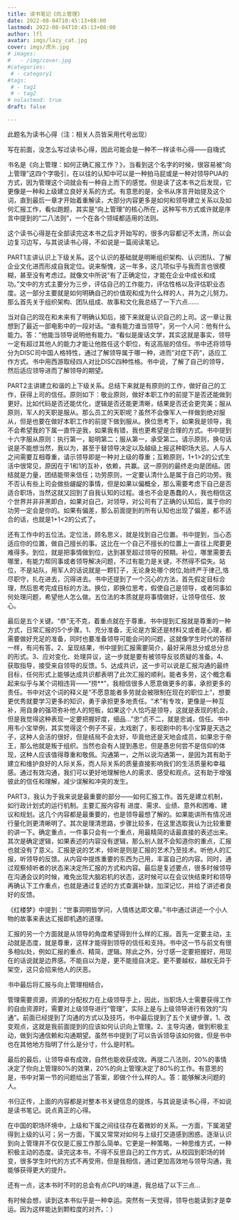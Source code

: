 ```yaml
---
title: 读书笔记《向上管理》
date: 2022-08-04T10:45:13+08:00
lastmod: 2022-08-04T10:45:13+08:00
author: lfl
avatar: imgs/lazy_cat.jpg
cover: imgs/虎头.jpg
# images:
#   - /img/cover.jpg
#categories:
 # - category1
#tags:
 # - tag1
 # - tag2
# nolastmod: true
draft: false

---
```


此题名为读书心得（注：相关人员皆采用代号出现）

<!--more-->
写在前面，没怎么写过读书心得，因此可能会是一种不一样读书心得——自嗨式

书名是《向上管理：如何正确汇报工作？》，当看到这个名字的时候，很容易被“向上管理”这四个字吸引，在以往的认知中可以是一种拍马屁或是一种对领导PUA的方式，因为管理这个词就会有一种自上而下的感觉。但是读了这本书之后发现，它更像是一种和上级建立良好关系的方式。有意思的是，全书从序言开始提及这个词，直到最后一章才开始着重解读，大部分内容更多是如何和领导建立关系以及如何汇报工作，看似跑题，其实是“向上管理”的核心所在，这种写书方式或许就是序言中提到的“二八法则”，一个在各个领域都适用的法则。

这个读书心得是在全部读完这本书之后才开始写的，很多内容都记不太清，所以会边复习边写，与其说读书心得，不如说是一篇阅读笔记。

PART1主讲认识上下级关系。这个认识的基础就是明晰组织架构、认识团队、了解企业文化进而形成自我定位。说来惭愧，这一年多，这几项似乎与我而言也很模糊，甚至没有考虑过。就像文中所说“有了正确定位，才能在企业中成长和成功。”文中的方式主要分为三步，评估自己的工作能力，评估性格以及评估职业态度。这一部分主要就是如何明确自己的价值观和成为什么样的人，并为之儿努力。那么首先关于组织架构、团队组成、故事和文化我总结了一下六点......

当对自己的现在和未来有了明确认知后，接下来就是认识自己的上司。这一章让我想到了最近一部电影中的一段对话。“谁有能力谁当领导”，另一个人问：他有什么能力。答：”他能当领导说明他有能力。“看似是废话文学，其实这就是事实，领导一定有超过其他人的能力才能让他胜任这个职位，有这高层的信任。书中还将领导分为DISC司中国人格特性，通过了解领导属于哪一种，进而”对症下药“，适应工作方式。书中用西游取经四人对比DISC四种性格。书中说，了解了自己的领导，然后适应领导进而了解领导的期望。

PART2主讲建立和谐的上下级关系。总结下来就是有原则的工作，做好自己的工作，获得上司的信任。原则如下：敬业原则，做好本职工作的前提下是否还能做到更好。比如代码是否还能优化，逻辑是否还能更清晰，结果是否还会更完美；服从原则，军人的天职是服从。那么员工的天职呢？虽然不会像军人一样做到绝对服从，但是也要在做好本职工作的前提下做到服从。换位思考下，如果我是领导，我不会希望我的下属一直忤逆我，如果我有错，我也更希望是合理的方式。书中提到十六字服从原则：执行第一，聪明第二；服从第一，承受第二。请示原则，换句话说是不能想当然，我以为，甚至于替领导决定以及越级上报这种职场大忌。人与人之间需要互相尊重，请示领导即是一种对上级的尊重；互赖原则，1+1>2的公式生活中很常见，原因在于1和1的互补，依赖，共赢。这一原则的最终走向是团结。团结就是力量，团结能带来信任；功劳原则，一定要认清什么是属于自己的功劳。我不否认有些上司会做些龌龊的事情，但是如果以偏概全，那么需要考虑下自己是否适合职场，当然这就又回到了自我认知的过程。谁也不会是愚蠢的人，我也相信这个世界并非非黑即白，如果对自己，对领导，对公司有了正确的认知后，属于你的功劳一定会是你的。如果有偏差，那么前面提到的所有认知也出现了偏差，都不适合的话，也就是1+1<2的公式了。

还有工作中的五位法。定位法，顾名思义，就是找到自己位置。书中提到，当心态适应你的位置，做自己擅长的事。这比在一个自己不擅长的位置上一直往上爬要更难得多。到位，就是把事情做到位，达到甚至超过领导的预期。补位，哪里需要去哪里，有能力帮同事或者领导解决问题，不过有能力是关键，不然得不偿失。站位，不是站队，用军人的话说就是一颗钉子，无论身处哪个岗位,始终严于律己,恪尽职守，扎在进去，沉得进去。书中还提到了一个沉心的方法，首先假定目标合理，然后思考完成目标的方法。换位，即换位思考，假使自己是领导，或者同事如何处理问题，希望他人怎么做。五位法的本质就是将事情做好，让领导信任、放心。

最后是五个关键。“恭”无不克，着重点就在于尊重。书中提到汇报就是尊重的一种方式，日常汇报的5个步骤。1、充分准备，无论是方案还是材料又或者是心理，都需要做好充足的准备，同时也要准备领导可能会问的问题，这就像学生时代的答辩一样，有问有答。2、呈现结果，书中提到汇报需要简介，最好采用总分或总分总的形式。3、应对变化、处理异议，这一步就是要有被领导反驳质疑的准备。4、获取指导，接受来自领导的反馈。5、达成共识，这一步可以说是汇报沟通的最终目标，任何形式上能够达成共识都表明了此次汇报的顺利。能者多劳，这个概念看起来似乎与某个词相违背——“捞**”，我相信很多人愿意做更多的事，承担更多的责任。书中对这个词的释义是“不愿意能者多劳就会被限制在现在的职位上”，想要更优秀就要学习更多的知识，勇于承担更多地责任。“术”有专攻，更像是一种互补，用自身的强项弥补他人的短板，如果这个人恰巧是领导，这就是表现的机会，但是我觉得这种表现一定要把握好度，细品...”忠“贞不二，就是忠诚，信任。书中用韦小宝举例，其实觉得这个例子不妥，太戏剧了，影视剧中的韦小宝算是天选之子，这种人会活的很好，但是结局不会太好，毕竟他还是天地会成员，如果忠于帝王，那么他就是叛于组织。当然也会有人提到愚忠，但是愚忠何尝不是信仰的体现，这种人应该值得尊重和敬佩。沟通第一，之所以说沟通第一，是因为其有助于建立和维护良好的人际关系，而人际关系的质量直接影响我们的生活质量和幸福感。通过有效沟通，我们可以更好地理解他人的需求、感受和观点。这有助于增强彼此的信任和理解，减少误解和冲突的发生。

PART3，我认为于我来说是最重要的部分——如何汇报工作。首先是建立机制，如行政计划式的运行机制。主要汇报内容有 进度、需求、业绩、意外和困难、建议和规划。这几个内容都是最重要的，也是领导最想了解的。如果能讲所有情况进行量化则更清晰明了。其次是理清思路，步骤比较多，在这里选取我认为比较重要的讲一下。确定重点，一件事只会有一个重点，用最精简的话最直接的表述出来。其次是确定逻辑，如果表述的内容没有逻辑，那么别人就不会知道你的重点，汇报也就没有了意义。汇报是说的艺术，倾听是则是汇报的艺术乃至技术。听他人的汇报，听领导的反馈。从内容中提炼重要的东西为己用，丰富自己的内容。同时，通过观察倾听者的状态来决定所汇报的方式和内容。最后是复述要点，很多时候领导在沟通会议的时候，难免出现大脑宕机的状态，这时候可以在会议快结束时和领导再确认下工作重点，也就是通过复述的方式查漏补缺，加深记忆，并给了讲述者良好的反馈。

《红楼梦》中提到：“世事洞明皆学问，人情练达即文章。”书中通过讲述一个小人物的故事来表达汇报即机遇的道理。

汇报的另一个方面就是从领导的角度希望得到什么样的汇报。首先一定要主动，主动就是态度，就是尊重，这样才能得到领导的信任和支持。书中这一节与前文有很多相似处，例如汇报的重点、精简，逻辑。除此之外，分寸感一定要把握好，用现在的话说就是边界感。不能自以为是，更不能擅自决定。更不要越权，越权无异于架空，这只会招来他人的厌恶。

书中最后将汇报与向上管理相结合。

管理需要资源，资源的分配权力在上级领导手上，因此，当职场人士需要获得工作的自由资源时，需要对上级领导进行“管理”，实际上是与上级领导进行有效的“沟通”。前面已经提到了沟通的方式以及技巧，书中最后提到了五个关键步骤，1、改变观点，这就是我前面提到的应该如何认识向上管理。2、主导沟通，做到积极主动，做到沟通信赖和沟通期望。虽然书中提到了可以告诉领导该如何做，但是书中也在其他地方指明了什么是分寸，什么是时机。

最后的最后，让领导卓有成效，自然也能收获成效。再提二八法则，20%的事情决定了你向上管理80%的效果，20%的向上管理决定了80%的工作。有意思的是，书中对第一节的问题给出了答案，即做个什么样的人。答：能够解决问题的人。

书归正传，上面的内容都是对整本书关键信息的提炼，与其说是读书心得，不如说是读书笔记。说点真正的心得。

在中国的职场环境中，上级和下属之间往往存在着微妙的关系。一方面，下属渴望得到上级的认可；另一方面，下属又常常对如何与上级打交道感到困惑。逐渐认识到向上管理并不仅仅是汇报工作那么简单。它更是一种策略，一种思维方式，一种积极主动的态度。读完这本书，不得不反思自己的工作方式，从校园到职场的转变，很多学生时代的方式不再受用，但是我相信，通过更加高效地与领导沟通，我能够获得更大的提升。

还有一点，这本书时不时的总会有点CPU的味道，我总结了以下三点...

有时候会想，读到这本书似乎是一种幸运。突然有一天觉得，领导也能读到才是幸运。因为这样能达到颗粒度的对齐。：）



